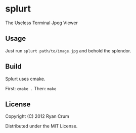 # splurt
The Useless Terminal Jpeg Viewer

## Usage

Just run `splurt path/to/image.jpg` and behold the splendor.

## Build

Splurt uses cmake.

First: `cmake .`
Then: `make`

## License

Copyright (C) 2012 Ryan Crum

Distributed under the MIT License.

